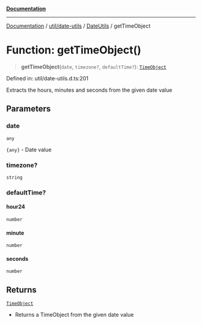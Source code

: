 [**Documentation**](../../../../../index.md)

***

[Documentation](../../../../../index.md) / [util/date-utils](../../../index.md) / [DateUtils](../index.md) / getTimeObject

# Function: getTimeObject()

> **getTimeObject**(`date`, `timezone?`, `defaultTime?`): [`TimeObject`](../interfaces/TimeObject.md)

Defined in: util/date-utils.d.ts:201

Extracts the hours, minutes and seconds from the given date value

## Parameters

### date

`any`

`{any}` - Date value

### timezone?

`string`

### defaultTime?

#### hour24

`number`

#### minute

`number`

#### seconds

`number`

## Returns

[`TimeObject`](../interfaces/TimeObject.md)

- Returns a TimeObject from the given date value
